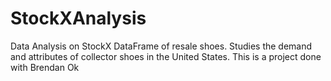 # StockXAnalysis
Data Analysis on StockX DataFrame of resale shoes. Studies the demand and attributes of collector shoes in the United States. This is a project done with Brendan Ok
